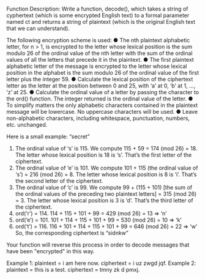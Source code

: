 Function Description: Write a function, decode(), which takes a string of cyphertext (which is
some encrypted English text) to a formal parameter named ct and returns a string of plaintext
(which is the original English text that we can understand).

The following encryption scheme is used:
● The nth plaintext alphabetic letter, for n > 1, is encrypted to the letter whose lexical
position is the sum modulo 26 of the ordinal value of the nth letter with the sum of the ordinal values of all the letters that precede it in the plaintext.
● The first plaintext alphabetic letter of the message is encrypted to the letter whose lexical position in the alphabet is the sum modulo 26 of the ordinal value of the first letter plus the integer 59.
● Calculate the lexical position of the ciphertext letter as the letter at the position between 0 and 25, with ‘a’ at 0, ‘b’ at 1, …, ‘z’ at 25.
● Calculate the ordinal value of a letter by passing the character to the ord() function. The integer returned is the ordinal value of the letter.
● To simplify matters the only alphabetic characters contained in the plaintext message will be lowercase. No uppercase characters will be used.
● Leave non-alphabetic characters, including whitespace, punctuation, numbers, etc.
unchanged.

Here is a small example: “secret”
1. The ordinal value of ‘s’ is 115. We compute 115 + 59 = 174 (mod 26) = 18. The letter whose lexical position is 18 is ‘s’. That’s the first letter of the ciphertext.
2. The ordinal value of ‘e’ is 101. We compute 101 + 115 (the ordinal value of ‘s’) = 216 (mod 26) = 8. The letter whose lexical position is 8 is ‘i’. That’s the second letter of the ciphertext.
3. The ordinal value of ‘c’ is 99. We compute 99 + (115 + 101) [the sum of the ordinal values of the preceding two plaintext letters] = 315 (mod 26) = 3. The letter whose lexical position is 3 is ‘d’. That’s the third letter of the ciphertext.
4. ord(‘r’) = 114. 114 + 115 + 101 + 99 = 429 (mod 26) = 13 => ‘n’
5. ord(‘e’) = 101. 101 + 114 + 115 + 101 + 99 = 530 (mod 26) = 10 => ‘k’
6. ord(‘t’) = 116. 116 + 101 + 114 + 115 + 101 + 99 = 646 (mod 26) = 22 => ‘w’
So, the corresponding ciphertext is “sidnkw”

Your function will reverse this process in order to decode messages that have been "encrypted"
in this way.

Example 1:
plaintext = i am here now.
ciphertext = i uz zwgd jqf.
Example 2:
plaintext = this is a test.
ciphertext = tmny zk d pmxj.
